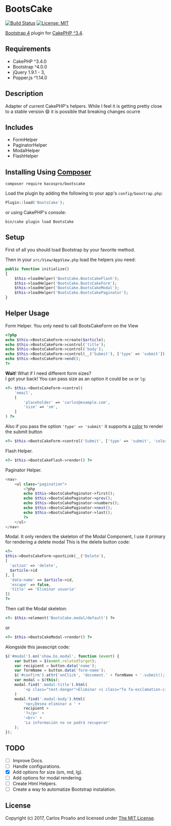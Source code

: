 # BootsCake

[![Build Status](https://travis-ci.org/KacosPro/bootscake.svg?branch=master)](https://travis-ci.org/KacosPro/bootscake)
[![License: MIT](https://img.shields.io/badge/License-MIT-yellow.svg)](https://opensource.org/licenses/MIT)

[Bootstrap 4][twbs4] plugin for [CakePHP ^3.4][cakephp].

## Requirements

* CakePHP ^3.4.0
* Bootstrap ^4.0.0
* jQuery 1.9.1 - 3,
* Popper.js ^1.14.0

## Description

Adapter of current CakePHP's helpers. While I feel it is getting pretty close to a stable version :smile: it is possible that breaking changes ocurre

## Includes

* FormHelper
* PaginatorHelper
* ModalHelper
* FlashHelper

## Installing Using [Composer][composer]

```
composer require kacospro/bootscake
```

Load the plugin by adding the following to your app's `config/boostrap.php`:

```php
Plugin::load('BootsCake');
```

or using CakePHP's console:

```
bin/cake plugin load BootsCake
```

## Setup

First of all you should load Bootstrap by your favorite method.

Then in your `src/View/AppView.php` load the helpers you need:

```php
public function initialize()
{
    $this->loadHelper('BootsCake.BootsCakeFlash');
    $this->loadHelper('BootsCake.BootsCakeForm');
    $this->loadHelper('BootsCake.BootsCakeModal');
    $this->loadHelper('BootsCake.BootsCakePaginator');
}
```

## Helper Usage

Form Helper. You only need to call BootsCakeForm on the View
```php
<?php
echo $this->BootsCakeForm->create($article);
echo $this->BootsCakeForm->control('title');
echo $this->BootsCakeForm->control('body');
echo $this->BootsCakeForm->control(__('Submit'), ['type' => 'submit']);
echo $this->BootsCakeForm->end();
?>
```
**Wait**! What if I need different form sizes?
<br>
I got your back! You can pass size as an option it could be `sm` or `lg`:

```php
<?= $this->BootsCakeForm->control(
    'email',
    [
        'placeholder' => 'carlos@example.com',
        'size' => 'sm',
    ]
) ?>
```

Also if you pass the option `'type' => 'submit'` it supports a [color][twbs-colors] to render the submit button

```php
<?= $this->BootsCakeForm->control('Submit', ['type' => 'submit', 'color' => 'primary']) ?>

```
Flash Helper.
```php
<?= $this->BootsCakeFlash->render() ?>
```
Paginator Helper.
```php
<nav>
    <ul class="pagination">
        <?php
        echo $this->BootsCakePaginator->first();
        echo $this->BootsCakePaginator->prev();
        echo $this->BootsCakePaginator->numbers();
        echo $this->BootsCakePaginator->next();
        echo $this->BootsCakePaginator->last();
        ?>
    </ul>
</nav>
```
Modal. It only renders the skeleton of the Modal Component, I use it primary for rendering a delete modal
This is the delete button code:
```php
<?=
$this->BootsCakeForm->postLink(__('Delete'),
[
  'action' => 'delete',
  $article->id
], [
  'data-name' => $article->id,
  'escape' => false,
  'title' => 'Eliminar usuario'
])
?>
```
Then call the Modal skeleton:
```php
<?= $this->element('BootsCake.modal/default') ?>

```
or
```php
<?= $this->BootsCakeModal->render() ?>

```
Alongside this javascript code:
```javascript
$('#modal').on('show.bs.modal', function (event) {
    var button = $(event.relatedTarget);
    var recipient = button.data('name');
    var formName = button.data('form-name');
    $('#confirm').attr('onClick', 'document.' + formName + '.submit();');
    var modal = $(this);
    modal.find('.modal-title').html(
        '<p class="text-danger">Eliminar <i class="fa fa-exclamation-circle" aria-hidden="true"></i></p>'
    )
    modal.find('.modal-body').html(
        '<p>¿Desea eliminar a ' +
        recipient +
        '?</p>' +
        '<br>' +
        'La información no se podrá recuperar'
    );
});

```

## TODO
- [ ] Improve Docs.
- [ ] Handle configurations.
- [x] Add options for size (sm, md, lg).
- [ ] Add options for modal rendering.
- [ ] Create Html Helpers.
- [ ] Create a way to automatize Bootstrap instalation.

## License

Copyright (c) 2017, Carlos Proaño and licensed under [The MIT License][mit].

[cakephp]: https://cakephp.org
[composer]: http://getcomposer.org
[mit]: http://www.opensource.org/licenses/mit-license.php
[twbs4]: https://getbootstrap.com/
[twbs-colors]: https://getbootstrap.com/docs/4.0/utilities/colors/
